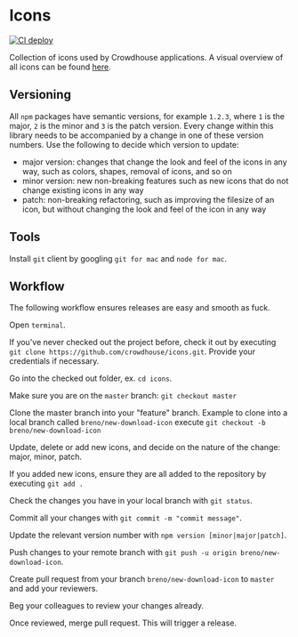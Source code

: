 # Icons
[![CI deploy](https://github.com/crowdhouse/icons/workflows/CI%20deploy/badge.svg?branch=master)](https://github.com/crowdhouse/icons/actions?query=workflow%3A%22CI+deploy%22)

Collection of icons used by Crowdhouse applications. A visual overview of all icons can be found [here](https://zeroheight.com/6tcgsmy4n/p/7377ff-icons).

## Versioning
All `npm` packages have semantic versions, for example `1.2.3`, where `1` is the major, `2` is the minor and `3` is the patch version. Every change within this library needs to be accompanied by a change in one of these version numbers. Use the following to decide which version to update:

- major version: changes that change the look and feel of the icons in any way, such as colors, shapes, removal of icons, and so on
- minor version: new non-breaking features such as new icons that do not change existing icons in any way
- patch: non-breaking refactoring, such as improving the filesize of an icon, but without changing the look and feel of the icon in any way

## Tools
Install `git` client by googling `git for mac` and `node for mac`.

## Workflow
The following workflow ensures releases are easy and smooth as fuck. 

Open `terminal`.

If you've never checked out the project before, check it out by executing `git clone https://github.com/crowdhouse/icons.git`. Provide your credentials if necessary.

Go into the checked out folder, ex. `cd icons`.

Make sure you are on the `master` branch: `git checkout master`

Clone the master branch into your "feature" branch. Example to clone into a local branch called `breno/new-download-icon` execute  `git checkout -b breno/new-download-icon`

Update, delete or add new icons, and decide on the nature of the change: major, minor, patch.

If you added new icons, ensure they are all added to the repository by executing `git add .`

Check the changes you have in your local branch with `git status`.

Commit all your changes with `git commit -m "commit message"`.

Update the relevant version number with `npm version [minor|major|patch]`.

Push changes to your remote branch with `git push -u origin breno/new-download-icon`.

Create pull request from your branch `breno/new-download-icon` to `master` and add your reviewers.

Beg your colleagues to review your changes already.

Once reviewed, merge pull request. This will trigger a release.
